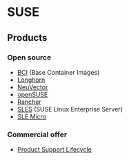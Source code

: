 # SUSE

## Products

### Open source

* [BCI](bci.md) (Base Container Images)
* [Longhorn](longhorn.md)
* [NeuVector](neuvector.md)
* [openSUSE](opensuse.md)
* [Rancher](rancher.md)
* [SLES](sles.md) (SUSE Linux Enterprise Server)
* [SLE Micro](sle-micro.md)

### Commercial offer

* [Product Support Lifecycle](https://www.suse.com/lifecycle/)
